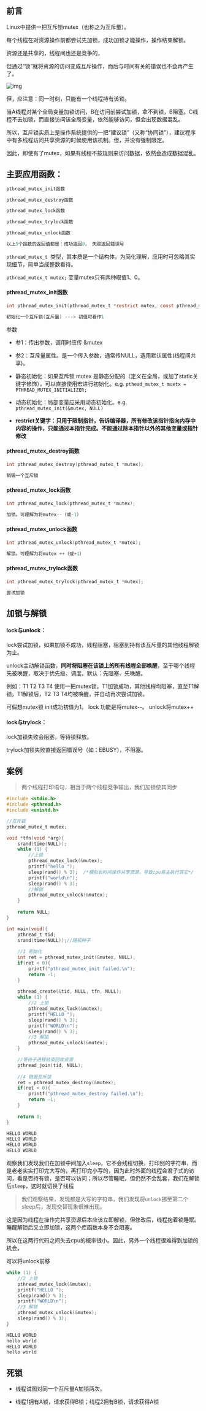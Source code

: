## 前言

Linux中提供一把互斥锁mutex（也称之为互斥量）。

每个线程在对资源操作前都尝试先加锁，成功加锁才能操作，操作结束解锁。

资源还是共享的，线程间也还是竞争的，                               

但通过“锁”就将资源的访问变成互斥操作，而后与时间有关的错误也不会再产生了。

![img](https://syz-picture.oss-cn-shenzhen.aliyuncs.com/clip_image002.jpg)

但，应注意：同一时刻，只能有一个线程持有该锁。

当A线程对某个全局变量加锁访问，B在访问前尝试加锁，拿不到锁，B阻塞。C线程不去加锁，而直接访问该全局变量，依然能够访问，但会出现数据混乱。

所以，互斥锁实质上是操作系统提供的一把“建议锁”（又称“协同锁”），建议程序中有多线程访问共享资源的时候使用该机制。但，并没有强制限定。

因此，即使有了mutex，如果有线程不按规则来访问数据，依然会造成数据混乱。

## 主要应用函数：

```C
pthread_mutex_init函数

pthread_mutex_destroy函数

pthread_mutex_lock函数

pthread_mutex_trylock函数

pthread_mutex_unlock函数
```

```C
以上5个函数的返回值都是：成功返回0， 失败返回错误号
```

`pthread_mutex_t `类型，其本质是一个结构体。为简化理解，应用时可忽略其实现细节，简单当成整数看待。

`pthread_mutex_t mutex;` 变量mutex只有两种取值1、0。

#### pthread_mutex_init函数

```C
int pthread_mutex_init(pthread_mutex_t *restrict mutex, const pthread_mutexattr_t *restrict attr);
```

```C
初始化一个互斥锁(互斥量) ---> 初值可看作1
```

参数

- 参1：传出参数，调用时应传 &mutex   

- 参2：互斥量属性。是一个传入参数，通常传NULL，选用默认属性(线程间共享)。

- 静态初始化：如果互斥锁 mutex 是静态分配的（定义在全局，或加了static关键字修饰），可以直接使用宏进行初始化。e.g.  `pthead_mutex_t muetx = PTHREAD_MUTEX_INITIALIZER;`

- 动态初始化：局部变量应采用动态初始化。e.g.  `pthread_mutex_init(&mutex, NULL)`
- **restrict关键字：只用于限制指针，告诉编译器，所有修改该指针指向内存中内容的操作，只能通过本指针完成。不能通过除本指针以外的其他变量或指针修改**

#### pthread_mutex_destroy函数

```C
int pthread_mutex_destroy(pthread_mutex_t *mutex);
```

```C
销毁一个互斥锁
```

#### pthread_mutex_lock函数

```C
int pthread_mutex_lock(pthread_mutex_t *mutex);
```

```C
加锁。可理解为将mutex--（或-1）
```

#### pthread_mutex_unlock函数

```C
int pthread_mutex_unlock(pthread_mutex_t *mutex);
```

```C
解锁。可理解为将mutex ++（或+1）
```

#### pthread_mutex_trylock函数

```C
int pthread_mutex_trylock(pthread_mutex_t *mutex);
```

```C
尝试加锁
```

## 加锁与解锁

#### lock与unlock：

lock尝试加锁，如果加锁不成功，线程阻塞，阻塞到持有该互斥量的其他线程解锁为止。

unlock主动解锁函数，**同时将阻塞在该锁上的所有线程全部唤醒**，至于哪个线程先被唤醒，取决于优先级、调度。默认：先阻塞、先唤醒。

例如：T1 T2 T3 T4 使用一把mutex锁。T1加锁成功，其他线程均阻塞，直至T1解锁。T1解锁后，T2 T3 T4均被唤醒，并自动再次尝试加锁。

可假想mutex锁 init成功初值为1。 lock 功能是将mutex--。   unlock将mutex++

#### lock与trylock：

lock加锁失败会阻塞，等待锁释放。

trylock加锁失败直接返回错误号（如：EBUSY），不阻塞。

## 案例

> 两个线程打印语句，相当于两个线程竞争输出，我们加锁使其同步

```C
#include <stdio.h>
#include <pthread.h>
#include <unistd.h>

//互斥锁
pthread_mutex_t mutex;

void *tfn(void *arg){
    srand(time(NULL));
    while (1) {
    	//上锁
		pthread_mutex_lock(&mutex);
        printf("hello ");
        sleep(rand() % 3);	/*模拟长时间操作共享资源，导致cpu易主执行其它*/
        printf("world\n");
        sleep(rand() % 3);
        //解锁
        pthread_mutex_unlock(&mutex);
    }
    
    return NULL;
}

int main(void){
    pthread_t tid;
    srand(time(NULL));//随机种子
	
	//1 初始化
	int ret = pthread_mutex_init(&mutex, NULL);
	if(ret < 0){
		printf("pthread_mutex_init failed.\n");
		return -1;
	}
	
    pthread_create(&tid, NULL, tfn, NULL);
    while (1) {
		//2 上锁
		pthread_mutex_lock(&mutex);
        printf("HELLO ");
        sleep(rand() % 3);
        printf("WORLD\n");
        sleep(rand() % 3);
        //3 解锁
        pthread_mutex_unlock(&mutex);
    }

	//等待子进程结束回收资源
    pthread_join(tid, NULL);
	
	//4 销毁互斥锁
	ret = pthread_mutex_destroy(&mutex);
	if(ret < 0){
		printf("pthread_mutex_destroy failed.\n");
		return -1;
	}
	
    return 0;
}							
```

```C
HELLO WORLD
HELLO WORLD
HELLO WORLD
HELLO WORLD
```

观察我们发现我们在加锁中间加入`sleep`，它不会线程切换，打印别的字符串，而是老老实实打印完大写的，再打印完小写的，因为此时外面的线程会君子式的访问，看是否持有锁，是否可以访问；所以尽管睡眠，但仍然不会乱套，我们在解锁后`sleep`，这时就切换了线程

> 我们观察结果，发现都是大写的字符串，我们发现将`unlock`挪至第二个sleep后，发现交替现象很难出现。

这是因为线程在操作完共享资源后本应该立即解锁，但修改后，线程抱着锁睡眠。睡醒解锁后又立即加锁，这两个库函数本身不会阻塞。

所以在这两行代码之间失去cpu的概率很小。因此，另外一个线程很难得到加锁的机会。

可以将unlock前移

```C
while (1) {
    //2 上锁
    pthread_mutex_lock(&mutex);
    printf("HELLO ");
    sleep(rand() % 3);
    printf("WORLD\n");
    //3 解锁
    pthread_mutex_unlock(&mutex);
    sleep(rand() % 3);
}
```

```C
HELLO WORLD
hello world
HELLO WORLD
hello world
```

## 死锁

- 线程试图对同一个互斥量A加锁两次。

- 线程1拥有A锁，请求获得B锁；线程2拥有B锁，请求获得A锁